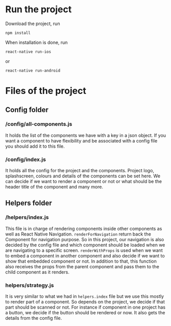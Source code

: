 # Run the project
Download the project, run
```shell
npm install
```
When installation is done, run
```shell
react-native run-ios
```
or
```shell
react-native run-android
```
# Files of the project
## Config folder
### /config/all-components.js 
It holds the list of the components we have with a key in a json object. If you want a component to have flexibility and be associated with a config file you should add it to this file.
### /config/index.js 
It holds all the config for the project and the components. Project logo, splashscreen, colours and details of the components can be set here. We can decide if we want to render a component or not or what should be the header title of the component and many more.

## Helpers folder
### /helpers/index.js
This file is in charge of rendering components inside other components as well as React Native Navigation. 
`renderForNavigation` return back the Component for navigation purpose. So in this project, our navigation is also decided by the config file and which component should be loaded when we are navigating to a specific screen.
`renderWithProps` is used when we want to embed a component in another component and also decide if we want to show that embedded component or not. In addition to that, this function also receives the props from the parent component and pass them to the child component as it renders.
### helpers/strategy.js
It is very similar to what we had in `helpers.index` file but we use this mostly to render part of a component. So depends on the project, we decide if that part should be scanned or not. For instance if component in one project has a button, we decide if the button should be rendered or now. It also gets the details from the config file.